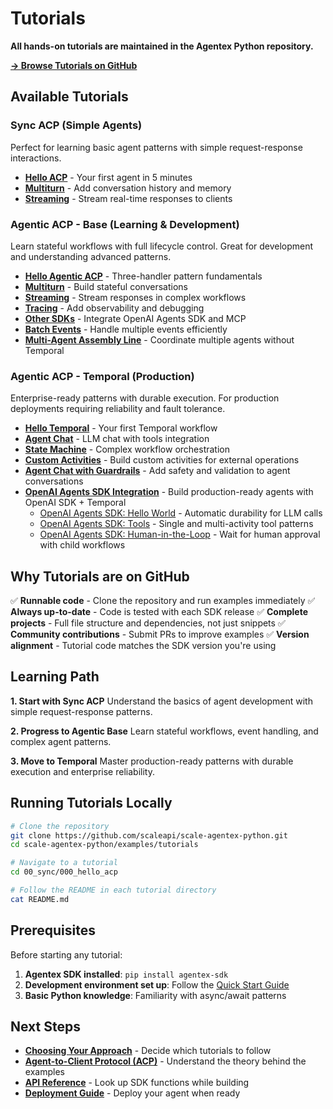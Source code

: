 # Tutorials

**All hands-on tutorials are maintained in the Agentex Python repository.**

**[→ Browse Tutorials on GitHub](https://github.com/scaleapi/scale-agentex-python/tree/main/examples/tutorials)**

## Available Tutorials

### Sync ACP (Simple Agents)

Perfect for learning basic agent patterns with simple request-response interactions.

- **[Hello ACP](https://github.com/scaleapi/scale-agentex-python/tree/main/examples/tutorials/00_sync/000_hello_acp)** - Your first agent in 5 minutes
- **[Multiturn](https://github.com/scaleapi/scale-agentex-python/tree/main/examples/tutorials/00_sync/010_multiturn)** - Add conversation history and memory
- **[Streaming](https://github.com/scaleapi/scale-agentex-python/tree/main/examples/tutorials/00_sync/020_streaming)** - Stream real-time responses to clients

### Agentic ACP - Base (Learning & Development)

Learn stateful workflows with full lifecycle control. Great for development and understanding advanced patterns.

- **[Hello Agentic ACP](https://github.com/scaleapi/scale-agentex-python/tree/main/examples/tutorials/10_agentic/00_base/000_hello_acp)** - Three-handler pattern fundamentals
- **[Multiturn](https://github.com/scaleapi/scale-agentex-python/tree/main/examples/tutorials/10_agentic/00_base/010_multiturn)** - Build stateful conversations
- **[Streaming](https://github.com/scaleapi/scale-agentex-python/tree/main/examples/tutorials/10_agentic/00_base/020_streaming)** - Stream responses in complex workflows
- **[Tracing](https://github.com/scaleapi/scale-agentex-python/tree/main/examples/tutorials/10_agentic/00_base/030_tracing)** - Add observability and debugging
- **[Other SDKs](https://github.com/scaleapi/scale-agentex-python/tree/main/examples/tutorials/10_agentic/00_base/040_other_sdks)** - Integrate OpenAI Agents SDK and MCP
- **[Batch Events](https://github.com/scaleapi/scale-agentex-python/tree/main/examples/tutorials/10_agentic/00_base/080_batch_events)** - Handle multiple events efficiently
- **[Multi-Agent Assembly Line](https://github.com/scaleapi/scale-agentex-python/tree/main/examples/tutorials/10_agentic/00_base/090_multi_agent_non_temporal)** - Coordinate multiple agents without Temporal

### Agentic ACP - Temporal (Production)

Enterprise-ready patterns with durable execution. For production deployments requiring reliability and fault tolerance.

- **[Hello Temporal](https://github.com/scaleapi/scale-agentex-python/tree/main/examples/tutorials/10_agentic/10_temporal/000_hello_acp)** - Your first Temporal workflow
- **[Agent Chat](https://github.com/scaleapi/scale-agentex-python/tree/main/examples/tutorials/10_agentic/10_temporal/010_agent_chat)** - LLM chat with tools integration
- **[State Machine](https://github.com/scaleapi/scale-agentex-python/tree/main/examples/tutorials/10_agentic/10_temporal/020_state_machine)** - Complex workflow orchestration
- **[Custom Activities](https://github.com/scaleapi/scale-agentex-python/tree/main/examples/tutorials/10_agentic/10_temporal/030_custom_activities)** - Build custom activities for external operations
- **[Agent Chat with Guardrails](https://github.com/scaleapi/scale-agentex-python/tree/main/examples/tutorials/10_agentic/10_temporal/050_agent_chat_guardrails)** - Add safety and validation to agent conversations
- **[OpenAI Agents SDK Integration](https://github.com/scaleapi/scale-agentex-python/tree/main/examples/tutorials/10_agentic/10_temporal/)** - Build production-ready agents with OpenAI SDK + Temporal
  - [OpenAI Agents SDK: Hello World](https://github.com/scaleapi/scale-agentex-python/tree/main/examples/tutorials/10_agentic/10_temporal/060_open_ai_agents_sdk_hello_world) - Automatic durability for LLM calls
  - [OpenAI Agents SDK: Tools](https://github.com/scaleapi/scale-agentex-python/tree/main/examples/tutorials/10_agentic/10_temporal/070_open_ai_agents_sdk_tools) - Single and multi-activity tool patterns
  - [OpenAI Agents SDK: Human-in-the-Loop](https://github.com/scaleapi/scale-agentex-python/tree/main/examples/tutorials/10_agentic/10_temporal/080_open_ai_agents_sdk_human_in_the_loop) - Wait for human approval with child workflows

## Why Tutorials are on GitHub

✅ **Runnable code** - Clone the repository and run examples immediately
✅ **Always up-to-date** - Code is tested with each SDK release
✅ **Complete projects** - Full file structure and dependencies, not just snippets
✅ **Community contributions** - Submit PRs to improve examples
✅ **Version alignment** - Tutorial code matches the SDK version you're using

## Learning Path

**1. Start with Sync ACP**
Understand the basics of agent development with simple request-response patterns.

**2. Progress to Agentic Base**
Learn stateful workflows, event handling, and complex agent patterns.

**3. Move to Temporal**
Master production-ready patterns with durable execution and enterprise reliability.

## Running Tutorials Locally

```bash
# Clone the repository
git clone https://github.com/scaleapi/scale-agentex-python.git
cd scale-agentex-python/examples/tutorials

# Navigate to a tutorial
cd 00_sync/000_hello_acp

# Follow the README in each tutorial directory
cat README.md
```

## Prerequisites

Before starting any tutorial:

1. **Agentex SDK installed**: `pip install agentex-sdk`
2. **Development environment set up**: Follow the [Quick Start Guide](https://github.com/scaleapi/scale-agentex#quick-start)
3. **Basic Python knowledge**: Familiarity with async/await patterns

## Next Steps

- **[Choosing Your Approach](developing_agentex_agents.md)** - Decide which tutorials to follow
- **[Agent-to-Client Protocol (ACP)](acp/overview.md)** - Understand the theory behind the examples
- **[API Reference](api/overview.md)** - Look up SDK functions while building
- **[Deployment Guide](deployment/overview.md)** - Deploy your agent when ready
